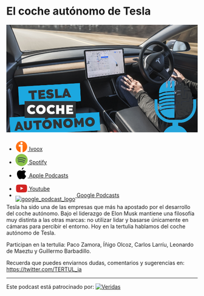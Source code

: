 # El coche autónomo de Tesla

![](res/2024-05-10-15-40-57.png)

- [<img src="../../res/ivoox-icon-256.webp" alt="ivoox_logo" width="32" style="position: relative; top: 5px;"> Ivoox](https://go.ivoox.com/rf/128724378)
- [<img src="../../res/spotify-icon-256.webp" alt="spotify_logo" width="32" style="position: relative; top: 5px;"> Spotify](https://open.spotify.com/episode/5NHoUzYJijnWDhyqoU75aZ?si=uR3NxaFxRui2A76yVGybDg)
- [<img src="../../res/apple-icon-256.webp" alt="apple_logo" width="32" style="position: relative; top: 5px;"> Apple Podcasts](https://open.spotify.com/episode/5NHoUzYJijnWDhyqoU75aZ?si=uR3NxaFxRui2A76yVGybDg)
- [<img src="../../res/youtube-icon-256.png" alt="youtube_logo" width="32" style="position: relative; top: 10px;"> Youtube](https://youtu.be/cD0t2EbrwLA)
- [<img src="https://cdn.iconscout.com/icon/free/png-256/free-google-podcasts-2038772-1721669.png" alt="google_podcast_logo" width="32" style="position: relative; top: 10px;"> Google Podcasts](https://podcasts.google.com/feed/aHR0cHM6Ly93d3cuaXZvb3guY29tL3BvZGNhc3QtdGVydHVsaWEtaW50ZWxpZ2VuY2lhLWFydGlmaWNpYWxfZmdfZjExODE1MzExX2ZpbHRyb18xLnhtbA/episode/aHR0cHM6Ly93d3cuaXZvb3guY29tLzEyODcyNDM3OA?sa=X&ved=0CAUQkfYCahcKEwj43ImLm4OGAxUAAAAAHQAAAAAQAQ)

Tesla ha sido una de las empresas que más ha apostado por el desarrollo del coche autónomo. Bajo el liderazgo de Elon Musk mantiene una filosofía muy distinta a las otras marcas: no utilizar lidar y basarse únicamente en cámaras para percibir el entorno. Hoy en la tertulia hablamos del coche autónomo de Tesla.

Participan en la tertulia: Paco Zamora, Íñigo Olcoz, Carlos Larríu, Leonardo de Maeztu y Guillermo Barbadillo.

Recuerda que puedes enviarnos dudas, comentarios y sugerencias en: https://twitter.com/TERTUL_ia

---

Este podcast está patrocinado por:  [<img src="https://veridas.com/wp-content/uploads/2021/08/VERIDAS-logo-azul-coral-rgb-592x131-1.png.webp" alt="Veridas" width="64" style="position: relative; top: 0px;">](https://veridas.com/)
